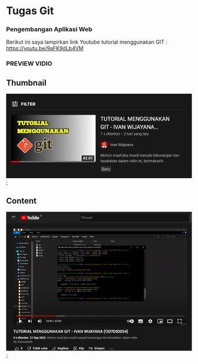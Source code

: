 # Tugas Git
### Pengembangan Aplikasi Web
Berikut ini saya lampirkan link Youtube tutorial menggunakan GIT :
https://youtu.be/9aFK9dLb4VM

### PREVIEW VIDIO
## Thumbnail
![Thumbnail](IMG1.PNG "Thumbnail");

## Content
![Content](IMG2.PNG "Content");
